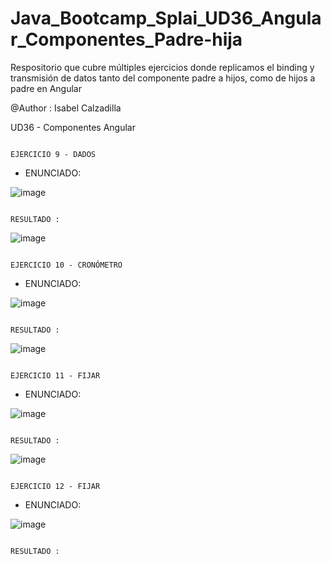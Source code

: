 # Java_Bootcamp_Splai_UD36_Angular_Componentes_Padre-hija
Respositorio que cubre múltiples ejercicios donde replicamos el binding y transmisión de datos tanto del componente padre a hijos, como de hijos a padre en Angular


@Author : Isabel Calzadilla

UD36  -  Componentes Angular



                                                                  EJERCICIO 9 - DADOS
                                                                                                                                  
 
    
  - ENUNCIADO:


![image](https://user-images.githubusercontent.com/36207623/159036666-4659ec8a-b9fb-4e73-81eb-b21a682fca6e.png)



                                                                    RESULTADO :
                                                                    
                                                                    
![image](https://user-images.githubusercontent.com/36207623/159036737-112364eb-a69e-4469-a9a8-492cb2cf97e8.png)






                                                                  EJERCICIO 10 - CRONÓMETRO
                                                                  
                                                                  
 
    
  - ENUNCIADO:


![image](https://user-images.githubusercontent.com/36207623/159035663-44cd50c4-be18-49ea-a578-5e408a6b7d35.png)


                                                                    RESULTADO :
                                                                    
                                                                    
  ![image](https://user-images.githubusercontent.com/36207623/159035783-b6c0b0c0-32ab-492f-ab98-b955b76f51f2.png)
  
  
                                                                    EJERCICIO 11 - FIJAR
                                                                  
                                                                  
 
    
  - ENUNCIADO:


![image](https://user-images.githubusercontent.com/36207623/159037694-5e904a20-8dee-45d6-9f8e-28ae7a79c74a.png)


                                                                    RESULTADO :
                                                                    
                                                                    
![image](https://user-images.githubusercontent.com/36207623/159037767-fe01e4b7-69e3-4ab5-8b85-65c8f3c567ac.png)


                                                                    EJERCICIO 12 - FIJAR
                                                                  
                                                                  
    
  - ENUNCIADO:


![image](https://user-images.githubusercontent.com/36207623/159038085-59f99dcb-6ff8-48f7-8f3d-ad99b4fd59b4.png)


                                                                    RESULTADO :

